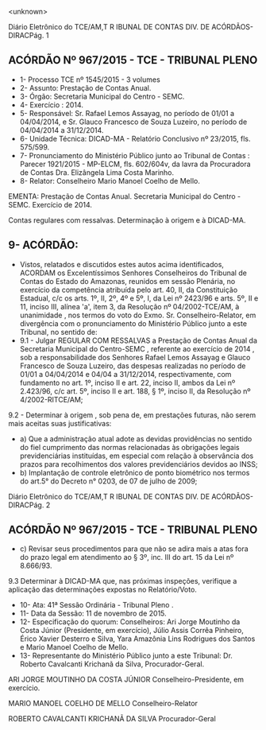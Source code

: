 &lt;unknown&gt;

Diário Eletrônico do TCE/AM,T R IBUNAL DE CONTAS DIV. DE ACÓRDÃOS-DIRACPág. 1

## ACÓRDÃO Nº 967/2015 - TCE - TRIBUNAL PLENO

- 1- Processo TCE nº 1545/2015 - 3 volumes
- 2- Assunto: Prestação de Contas Anual.
- 3- Órgão: Secretaria Municipal do Centro - SEMC.
- 4- Exercício : 2014.
- 5-  Responsável: Sr.  Rafael  Lemos  Assayag,  no  período  de  01/01  a  04/04/2014,  e  Sr. Glauco Francesco de Souza Luzeiro, no período de 04/04/2014 a 31/12/2014.
- 6- Unidade Técnica: DICAD-MA - Relatório Conclusivo nº 23/2015, fls. 575/599.
- 7-  Pronunciamento  do  Ministério  Público  junto  ao  Tribunal  de  Contas : Parecer 1921/2015 - MP-ELCM, fls. 602/604v, da lavra da Procuradora de Contas Dra. Elizângela Lima Costa Marinho.
- 8- Relator: Conselheiro Mario Manoel Coelho de Mello.

EMENTA: Prestação de Contas Anual. Secretaria Municipal do Centro -SEMC. Exercício de 2014.

Contas regulares com ressalvas.  Determinação à origem e à DICAD-MA.

## 9- ACÓRDÃO:

- Vistos, relatados e discutidos estes autos acima identificados,  ACORDAM os Excelentíssimos  Senhores  Conselheiros do Tribunal de Contas do Estado do Amazonas, reunidos em sessão Plenária, no exercício da competência atribuída pelo art. 40, II, da Constituição Estadual, c/c os arts. 1º, II, 2º, 4º e 5º, I, da Lei nº 2423/96 e arts. 5º, II  e  11,  inciso  III,  alínea  'a',  item  3,  da  Resolução  nº  04/2002-TCE/AM, à unanimidade , nos termos do voto do Exmo. Sr. Conselheiro-Relator, em divergência com  o pronunciamento do Ministério Público junto a este Tribunal, no sentido de:
- 9.1 - Julgar REGULAR COM RESSALVAS a Prestação de Contas Anual da  Secretaria  Municipal  do  Centro-SEMC , referente  ao exercício  de  2014 , sob  a responsabilidade dos Senhores Rafael Lemos Assayag e Glauco Francesco de Souza Luzeiro, das despesas realizadas no período de 01/01 a 04/04/2014 e 04/04 a 31/12/2014, respectivamente, com fundamento no art. 1º, inciso II e art. 22, inciso II, ambos da Lei nº 2.423/96, c/c art. 5º, inciso II e art. 188, § 1º, inciso II, da Resolução nº 4/2002-RITCE/AM;

9.2  -  Determinar  à  origem ,  sob  pena  de,  em  prestações  futuras,  não serem mais aceitas suas justificativas:

- a)  Que  a  administração  atual  adote  as  devidas  providências  no sentido do fiel cumprimento das normas relacionadas às obrigações legais previdenciárias instituídas, em  especial  com  relação  à observância dos prazos para recolhimentos dos valores previdenciários devidos ao INSS;
- b)  Implantação  de  controle  eletrônico  de  ponto  biométrico  nos termos do art.5° do Decreto n° 0203, de 07 de julho de 2009;

Diário Eletrônico do TCE/AM,T R IBUNAL DE CONTAS DIV. DE ACÓRDÃOS-DIRACPág. 2

## ACÓRDÃO Nº 967/2015 - TCE - TRIBUNAL PLENO

- c) Revisar seus procedimentos para que não se adira mais a atas fora do prazo legal em atendimento ao § 3º, inc. III do art. 15 da Lei nº 8.666/93.

9.3  Determinar  à  DICAD-MA  que,  nas  próximas  inspeções,  verifique  a aplicação das determinações expostas no Relatório/Voto.

- 10- Ata: 41ª Sessão Ordinária - Tribunal Pleno .
- 11- Data da Sessão: 11 de novembro de 2015.
- 12-  Especificação  do  quorum: Conselheiros:  Ari  Jorge Moutinho  da  Costa  Júnior (Presidente, em exercício), Júlio Assis Corrêa Pinheiro, Érico Xavier Desterro e Silva, Yara Amazônia Lins Rodrigues dos Santos e Mario Manoel Coelho de Mello.
- 13- Representante do Ministério Público junto a este Tribunal: Dr. Roberto Cavalcanti Krichanã da Silva, Procurador-Geral.

ARI JORGE MOUTINHO DA COSTA JÚNIOR Conselheiro-Presidente, em exercício.

MARIO MANOEL COELHO DE MELLO Conselheiro-Relator

ROBERTO CAVALCANTI KRICHANÃ DA SILVA Procurador-Geral